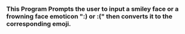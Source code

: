 ### This Program Prompts the user to input a smiley face or a frowning face emoticon ":) or :(" then converts it to the corresponding emoji.